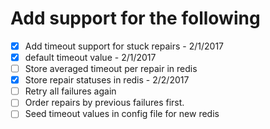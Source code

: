 # Add support for the following

- [x] Add timeout support for stuck repairs - 2/1/2017
- [x] default timeout value - 2/1/2017
- [ ] Store averaged timeout per repair in redis
- [x] Store repair statuses in redis - 2/2/2017
- [ ] Retry all failures again
- [ ] Order repairs by previous failures first.
- [ ] Seed timeout values in config file for new redis

